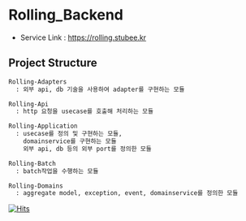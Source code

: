 # Rolling_Backend

- Service Link : https://rolling.stubee.kr

## Project Structure
```markdown
Rolling-Adapters
  : 외부 api, db 기술을 사용하여 adapter를 구현하는 모듈

Rolling-Api
  : http 요청을 usecase를 호출해 처리하는 모듈

Rolling-Application
  : usecase를 정의 및 구현하는 모듈,
    domainservice를 구현하는 모듈
    외부 api, db 등의 외부 port를 정의한 모듈

Rolling-Batch
  : batch작업을 수행하는 모듈

Rolling-Domains
  : aggregate model, exception, event, domainservice를 정의한 모듈
```

[![Hits](https://hits.seeyoufarm.com/api/count/incr/badge.svg?url=https%3A%2F%2Fgithub.com%2FStuBee2%2FRolling_Backend_V2&count_bg=%238EB6FF&title_bg=%23555555&icon=apachecassandra.svg&icon_color=%23E7E7E7&title=hits&edge_flat=false)](https://hits.seeyoufarm.com)
